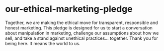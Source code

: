 # our-ethical-marketing-pledge
Together, we are making the ethical move for transparent, responsible and honest marketing. This pledge is designed for us to start a conversation about manipulation in marketing, challenge our assumptions about how we sell, and take a stand against unethical practices… together. Thank you for being here. It means the world to us.
